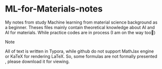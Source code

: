 # ML-for-Materials-notes
My notes from study Machine learning from material science background as a beginner. Theses files mainly contain theoretical knowledge about AI and AI for materials. While practice codes are in process (I am on the way too🥹)

> [!NOTE]
>
> All of text is written in Typora, while github do not support MathJax engine or KaTeX for rendering LaTeX. So, some formulas are not formally presented ,     please download it for viewing.


